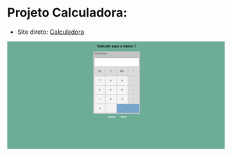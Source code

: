 # Projeto Calculadora:

 - Site direto: [Calculadora](https://9brunodox-calculadora.netlify.app)

![View](https://github.com/9Brunodox/Front-End/blob/main/Calculadora/calculadora.png)
